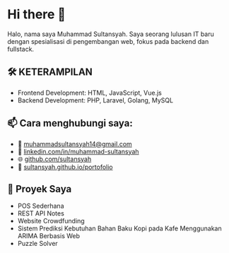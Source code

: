 # Hi there 👋

Halo, nama saya Muhammad Sultansyah. Saya seorang lulusan IT baru dengan spesialisasi di pengembangan web, fokus pada backend dan fullstack.

🛠️ KETERAMPILAN
------------------
* Frontend Development: HTML, JavaScript, Vue.js 
* Backend Development: PHP, Laravel, Golang, MySQL

📫  Cara menghubungi saya:
------------------
* 📧 muhammadsultansyah14@gmail.com
* 💼 [linkedin.com/in/muhammad-sultansyah](https://linkedin.com/in/muhammad-sultansyah)
* 🌐 [github.com/sultansyah](https://github.com/sultansyah)
* 🔗 [sultansyah.github.io/portofolio](https://sultansyah.github.io/portofolio)

🚀 Proyek Saya
------------------
* POS Sederhana
* REST API Notes
* Website Crowdfunding
* Sistem Prediksi Kebutuhan Bahan Baku Kopi pada Kafe Menggunakan ARIMA Berbasis Web
* Puzzle Solver

